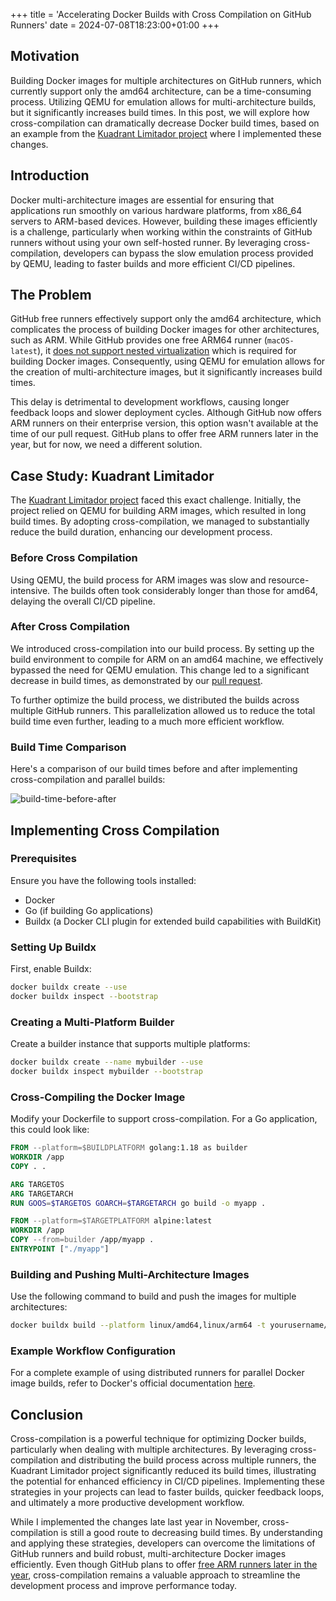 +++
title = 'Accelerating Docker Builds with Cross Compilation on GitHub Runners'
date = 2024-07-08T18:23:00+01:00
+++


## Motivation
Building Docker images for multiple architectures on GitHub runners, which currently support only the amd64 architecture, can be a time-consuming process. Utilizing QEMU for emulation allows for multi-architecture builds, but it significantly increases build times. In this post, we will explore how cross-compilation can dramatically decrease Docker build times, based on an example from the [Kuadrant Limitador project](https://github.com/Kuadrant/limitador/pull/222) where I implemented these changes.

## Introduction
Docker multi-architecture images are essential for ensuring that applications run smoothly on various hardware platforms, from x86_64 servers to ARM-based devices. However, building these images efficiently is a challenge, particularly when working within the constraints of GitHub runners without using your own self-hosted runner. By leveraging cross-compilation, developers can bypass the slow emulation process provided by QEMU, leading to faster builds and more efficient CI/CD pipelines.

## The Problem
GitHub free runners effectively support only the amd64 architecture, which complicates the process of building Docker images for other architectures, such as ARM. While GitHub provides one free ARM64 runner (`macOS-latest`), it [does not support nested virtualization](https://github.com/orgs/community/discussions/69211#discussioncomment-7197681) which is required for building Docker images. Consequently, using QEMU for emulation allows for the creation of multi-architecture images, but it significantly increases build times. 

This delay is detrimental to development workflows, causing longer feedback loops and slower deployment cycles. Although GitHub now offers ARM runners on their enterprise version, this option wasn't available at the time of our pull request. GitHub plans to offer free ARM runners later in the year, but for now, we need a different solution.

## Case Study: Kuadrant Limitador
The [Kuadrant Limitador project](https://github.com/Kuadrant/limitador/pull/222) faced this exact challenge. Initially, the project relied on QEMU for building ARM images, which resulted in long build times. By adopting cross-compilation, we managed to substantially reduce the build duration, enhancing our development process.

### Before Cross Compilation
Using QEMU, the build process for ARM images was slow and resource-intensive. The builds often took considerably longer than those for amd64, delaying the overall CI/CD pipeline.

### After Cross Compilation
We introduced cross-compilation into our build process. By setting up the build environment to compile for ARM on an amd64 machine, we effectively bypassed the need for QEMU emulation. This change led to a significant decrease in build times, as demonstrated by our [pull request](https://github.com/Kuadrant/limitador/pull/222).

To further optimize the build process, we distributed the builds across multiple GitHub runners. This parallelization allowed us to reduce the total build time even further, leading to a much more efficient workflow.

### Build Time Comparison
Here's a comparison of our build times before and after implementing cross-compilation and parallel builds:

![build-time-before-after](/03-build-times.png)

## Implementing Cross Compilation

### Prerequisites
Ensure you have the following tools installed:
- Docker
- Go (if building Go applications)
- Buildx (a Docker CLI plugin for extended build capabilities with BuildKit)

### Setting Up Buildx
First, enable Buildx:
```sh
docker buildx create --use
docker buildx inspect --bootstrap
```

### Creating a Multi-Platform Builder
Create a builder instance that supports multiple platforms:

```sh
docker buildx create --name mybuilder --use
docker buildx inspect mybuilder --bootstrap
```

### Cross-Compiling the Docker Image
Modify your Dockerfile to support cross-compilation. For a Go application, this could look like:
```Dockerfile
FROM --platform=$BUILDPLATFORM golang:1.18 as builder
WORKDIR /app
COPY . .

ARG TARGETOS
ARG TARGETARCH
RUN GOOS=$TARGETOS GOARCH=$TARGETARCH go build -o myapp .

FROM --platform=$TARGETPLATFORM alpine:latest
WORKDIR /app
COPY --from=builder /app/myapp .
ENTRYPOINT ["./myapp"]
```

### Building and Pushing Multi-Architecture Images
Use the following command to build and push the images for multiple architectures:

```sh
docker buildx build --platform linux/amd64,linux/arm64 -t yourusername/yourimage:tag --push .
```

### Example Workflow Configuration
For a complete example of using distributed runners for parallel Docker image builds, refer to Docker's official documentation [here](https://docs.docker.com/build/ci/github-actions/multi-platform/#distribute-build-across-multiple-runners).


## Conclusion
Cross-compilation is a powerful technique for optimizing Docker builds, particularly when dealing with multiple architectures. By leveraging cross-compilation and distributing the build process across multiple runners, the Kuadrant Limitador project significantly reduced its build times, illustrating the potential for enhanced efficiency in CI/CD pipelines. Implementing these strategies in your projects can lead to faster builds, quicker feedback loops, and ultimately a more productive development workflow.

While I implemented the changes late last year in November, cross-compilation is still a good route to decreasing build times. By understanding and applying these strategies, developers can overcome the limitations of GitHub runners and build robust, multi-architecture Docker images efficiently. Even though GitHub plans to offer [free ARM runners later in the year](https://github.blog/2024-06-03-arm64-on-github-actions-powering-faster-more-efficient-build-systems/), cross-compilation remains a valuable approach to streamline the development process and improve performance today.
